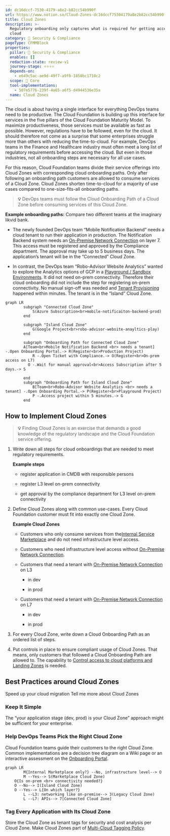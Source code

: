 ```yaml
---
id: dc16dccf-7530-4179-a8e2-b82cc54b990f
url: https://www.notion.so/Cloud-Zones-dc16dccf75304179a8e2b82cc54b990f
title: Cloud Zones
description: >-
  Regulatory onboarding only captures what is required for getting acces to the
  cloud
category: 🔖 Security & Compliance
pageType: CFMMBlock
properties:
  pillar: 🔖 Security & Compliance
  enables: []
  redaction-state: review-v1
  journey-stage: ⭐️⭐️⭐️⭐️
  depends-on:
    - e649c5ac-ae9d-49f7-a9f0-1850bc1710c2
  scope: 🏢 Core
  tool-implementations:
    - 507e5776-239f-4a65-a6f5-d4944536e35a
  name: Cloud Zones
---
```


The cloud is about having a single interface for everything DevOps teams need to be productive. The Cloud Foundation is building up this interface for services in the five pillars of the Cloud Foundation Maturity Model. To maximize productiveness, those services must be available as fast as possible. However, regulations have to be followed, even for the cloud. It should therefore not come as a surprise that some enterprises struggle more than others with reducing the time-to-cloud. For example, DevOps teams in the Finance and Healthcare industry must often meet a long list of regulatory requirements before accessing the cloud. But even in those industries, not all onboarding steps are necessary for all use cases. 

For this reason, Cloud Foundation teams divide their service offerings into Cloud Zones with corresponding cloud onboarding paths. Only after following an onboarding path customers are allowed to consume services of a Cloud Zone. Cloud Zones shorten time-to-cloud for a majority of use cases compared to one-size-fits-all onboarding paths.

> **💡** DevOps teams must follow the Cloud Onboarding Path of a Cloud Zone before consuming services of this Cloud Zone.

**Example onboarding paths:** Compare two different teams at the imaginary likvid bank.

- The newly founded DevOps team “Mobile Notification Backend” needs a cloud tenant to run their application in production. The Notification Backend system needs an [On-Premise Network Connection](../service-ecosystem/on-premise-network-connection.md) on layer 7. This access must be registered and approved by the Compliance department. The approval may take up to 5 business days. The application’s tenant will be in the “Connected” Cloud Zone.

- In contrast, the DevOps team “Robo-Advisor Website Analytics” wanted to explore the Analytics options of GCP in a [Playground / Sandbox Environments](../tenant-management/playground-sandbox-environments.md). It did not need on-prem connectivity. Therefore their cloud onboarding did not include the step for registering on-prem connectivity. No manual sign-off was needed and  [Tenant Provisioning](../tenant-management/tenant-provisioning.md) happened within minutes. The tenant is in the “Island” Cloud Zone.

```mermaid
graph LR
		subgraph "Connected Cloud Zone"
			S(Azure Subscription<br>mobile-notificaiton-backend-prod)
		end

		subgraph "Island Cloud Zone"
			G(Google Project<br>robo-advisor-website-anayltics-play)
		end

		subgraph "Onboarding Path for Connected Cloud Zone"
	    A[Team<br>Mobile Notification Backend <br> needs a tenant] -.Open Onboarding Portal.-> R(Register<br>Production Project)
			R -.Open Ticket with Compliance.-> O(Register<br>On-prem access on L7)
		  O -.Wait for manual approval<br>Access Subscription after 5 days.-> S

		end    
		subgraph "Onboarding Path for Island Cloud Zone"
			B[Team<br>Robo-Advisor Website Analytics <br> needs a tenant] -.Open Onboarding Portal.-> P(Register<br>Playground Project)
			P -.Access project within 5 minutes.-> G
		end
```

## How to Implement Cloud Zones

> **💡** Finding Cloud Zones is an exercise that demands a good knowledge of the regulatory landscape and the Cloud Foundation service offering. 

1. Write down all steps for cloud onboardings that are needed to meet regulatory requirements.

    **Example steps**

    - register application in CMDB with responsible persons

    - register L3 level on-prem connectivity

    - get approval by the compliance department for L3 level on-prem connectivity

1. Define Cloud Zones along with common use-cases. Every Cloud Foundation customer must fit into exactly one Cloud Zone.

    **Example Cloud Zones**

    - Customers who only consume services from the[Internal Service Marketplace](../service-ecosystem/internal-service-marketplace.md) and do not need infrastructure level access.

    - Customers who need infrastructure level access without [On-Premise Network Connection](../service-ecosystem/on-premise-network-connection.md).

    - Customers that need a tenant with [On-Premise Network Connection](../service-ecosystem/on-premise-network-connection.md) on L3

        - in dev

        - in prod

    - Customers that need a tenant with [On-Premise Network Connection](../service-ecosystem/on-premise-network-connection.md) on L7

        - in dev

        - in prod

1. For every Cloud Zone, write down a Cloud Onboarding Path as an ordered list of steps.

1. Put controls in place to ensure compliant usage of Cloud Zones. That means, only customers that followed a Cloud Onboarding Path are allowed to. The capability to [Control access to cloud platforms and Landing Zones](./control-access-to-cloud-platforms-and-landing-zones.md) is needed.

## Best Practices around Cloud Zones

<!--notion-markdown-cms:raw-->
<CallToAction>
  <CtaHeader>Speed up your cloud migration</CtaHeader>
  <CtaButton class="btn-primary" url="https://www.meshcloud.io/use-case-cloud-zones/">Tell me more about Cloud Zones</CtaButton>
</CallToAction>

### Keep It Simple

The “your application stage (dev, prod) is your Cloud Zone” approach might be sufficient for your enterprise.

### Help DevOps Teams Pick the Right Cloud Zone

Cloud Foundation teams guide their customers to the right Cloud Zone. Common implementations are a decision tree diagram on a Wiki page or an interactive assessment on the [Onboarding Portal](./onboarding-portal.md).

```mermaid
graph LR
		M{Internal Marketplace only?} --No, infrastructure level--> O
		M --Yes--> S(Marketplace Cloud Zone)
    O{Is on-prem <br> connectivity needed?}
    O --No--> I(Island Cloud Zone)
    O --Yes--> L{On which layer?}
		L --L3: networking like on-premise--> 3(Legacy Cloud Zone)
		L --L7: APIs--> 7[Connected Cloud Zone]
```

### Tag Every Application with Its Cloud Zone

Store the Cloud Zone as tenant tags for security and cost analysis per Cloud Zone. Make Cloud Zones part of [Multi-Cloud Tagging Policy](./multi-cloud-tagging-policy.md).